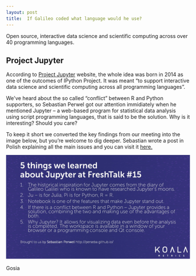 ```yaml
---
layout: post
title:  If Galileo coded what language would he use?
---
```

Open source, interactive data science and scientific computing across over 40 programming languages.

## Project Jupyter

According to [Project Jupyter](http://jupyter.org/) website, the whole idea was born in 2014 as one of the outcomes of IPython Project.  It was meant “to support interactive data science and scientific computing across all programming languages”.

We've heard about the so called “conflict” between R and Python supporters, so Sebastian Perwel got our attention immidiately when he mentioned Jupyter – a web-based program for statistical data analysis using script programming languages, that is said to be the solution. Why is it interesting? Should you care?

To keep it short we converted the key findings from our meeting into the image below, but you’re welcome to dig deeper. Sebastian wrote a post in Polish explaining all the main issues and you can visit it [here.](http://perseba.github.io/blog/jupyter-wprowadzenie.html) 


![alt text](/images/Jupyter5things.jpg)


Gosia

